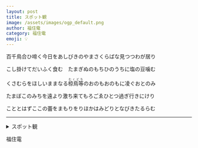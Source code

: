 ```yaml
---
layout: post
title: スポット観
image: /assets/images/ogp_default.png
author: 福住電
category: 福住電
emoji: 💡
---
```


<div class="tanka-area"><div class="tanka">
<p>百千鳥合ひ啼く今日をあしびきのやまさくらばな見つつわが居り</p>
<p>こし掛けてだいふく食む　たまぎぬのもちひのうちに塩の豆噛む</p>
<p>くさむらをほしいままなる<ruby>椋鳥等<rp>（</rp><rt>むくどち</rt><rp>）</rp></ruby>のおのもおのもに凌ぐおとのみ</p>
<p>たまぼこのみちを遠より激ち来てもろごゑひとつ過ぎ行きにけり</p>
<p>こととはずここの蕾をまもりをりほかはみどりとなびきたるらむ</p></div></div>

---

<details><summary>スポット観</summary>
百千鳥合ひ啼く今日をあしびきのやまさくらばな見つつわが居り<br />
こし掛けてだいふく食む　たまぎぬのもちひのうちに塩の豆噛む<br />
くさむらをほしいままなる<ruby>椋鳥等<rp>（</rp><rt>むくどち</rt><rp>）</rp></ruby>のおのもおのもに凌ぐおとのみ<br />
たまぼこのみちを遠より激ち来てもろごゑひとつ過ぎ行きにけり<br />
こととはずここの蕾をまもりをりほかはみどりとなびきたるらむ<br />
</details>

福住電

